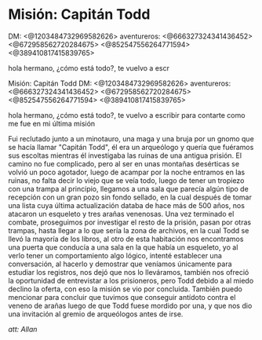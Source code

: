 # Misión: Capitán Todd
DM: <@1203484732969582626> 
aventureros: <@666327324341436452> <@672958562720284675> <@852547556264771594> <@389410817415839765> 

hola hermano, ¿cómo está todo?, te vuelvo a escr

Misión: Capitán Todd
DM: <@1203484732969582626> 
aventureros: <@666327324341436452> <@672958562720284675> <@852547556264771594> <@389410817415839765> 

hola hermano, ¿cómo está todo?, te vuelvo a escribir para contarte como me fue en mi última misión

  Fui reclutado junto a un minotauro, una maga y una bruja por un gnomo que se hacía llamar "Capitán Todd", él era un arqueólogo y quería que fuéramos sus escoltas mientras él investigaba las ruinas de una antigua prisión. El camino no fue complicado, pero al ser en unas montañas desérticas se volvió un poco agotador, luego de acampar por la noche entramos en las ruinas, no falta decir lo viejo que se veía todo, luego de tener un tropiezo con una trampa al principio, llegamos a una sala que parecía algún tipo de recepción con un gran pozo sin fondo sellado, en la cual después de tomar una lista cuya última actualización databa de hace más de 500 años, nos atacaron un esqueleto y tres arañas venenosas.
 Una vez terminado el combate, proseguimos por investigar el resto de la prisión, pasan por otras trampas, hasta llegar a lo que sería la zona de archivos, en la cual Todd se llevó la mayoría de los libros, al otro de esta habitación nos encontramos una puerta que conducía a una sala en la que había un esqueleto, yo al verlo tener un comportamiento algo lógico, intenté establecer una conversación, al hacerlo y demostrar que veníamos únicamente para estudiar los registros, nos dejó que nos lo lleváramos, también nos ofreció la oportunidad de entrevistar a los prisioneros, pero Todd debido a al miedo declino la oferta, con eso la misión se vio por concluida.
   También puedo mencionar para concluir que tuvimos que conseguir antídoto contra el veneno de arañas luego de que Todd fuese mordido por una, y que nos dio una invitación al gremio de arqueólogos antes de irse.

*att: Allan*

